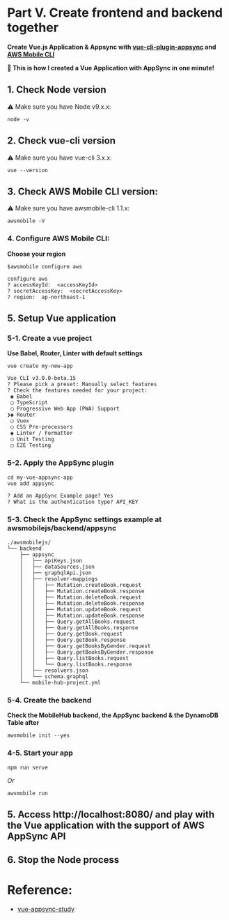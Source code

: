 # Part V. Create frontend and backend together

**Create Vue.js Application & Appsync with [vue-cli-plugin-appsync](https://github.com/komushi/vue-cli-plugin-appsync) and [AWS Mobile CLI](https://aws.github.io/aws-amplify/media/cli_guide)**

**:rocket: This is how I created a Vue Application with AppSync in one minute!**

## 1. Check Node version
:warning: Make sure you have Node v9.x.x:

```
node -v
```

## 2. Check vue-cli version
:warning: Make sure you have vue-cli 3.x.x:

```
vue --version
```

## 3. Check AWS Mobile CLI version:
:warning: Make sure you have awsmobile-cli 1.1.x:

```
awsmobile -V
```

### 4. Configure AWS Mobile CLI:
**Choose your region**

```
$awsmobile configure aws

configure aws
? accessKeyId:  <accessKeyId>
? secretAccessKey:  <secretAccessKey>
? region:  ap-northeast-1
```


## 5. Setup Vue application
### 5-1. Create a vue project
**Use Babel, Router, Linter with default settings**
```
vue create my-new-app

Vue CLI v3.0.0-beta.15
? Please pick a preset: Manually select features
? Check the features needed for your project: 
 ◉ Babel
 ◯ TypeScript
 ◯ Progressive Web App (PWA) Support
❯◉ Router
 ◯ Vuex
 ◯ CSS Pre-processors
 ◉ Linter / Formatter
 ◯ Unit Testing
 ◯ E2E Testing
```

### 5-2. Apply the AppSync plugin
```
cd my-vue-appsync-app
vue add appsync

? Add an AppSync Example page? Yes
? What is the authentication type? API_KEY
```

### 5-3. Check the AppSync settings example at awsmobilejs/backend/appsync
```
./awsmobilejs/
└── backend
    ├── appsync
    │   ├── apiKeys.json
    │   ├── dataSources.json
    │   ├── graphqlApi.json
    │   ├── resolver-mappings
    │   │   ├── Mutation.createBook.request
    │   │   ├── Mutation.createBook.response
    │   │   ├── Mutation.deleteBook.request
    │   │   ├── Mutation.deleteBook.response
    │   │   ├── Mutation.updateBook.request
    │   │   ├── Mutation.updateBook.response
    │   │   ├── Query.getAllBooks.request
    │   │   ├── Query.getAllBooks.response
    │   │   ├── Query.getBook.request
    │   │   ├── Query.getBook.response
    │   │   ├── Query.getBooksByGender.request
    │   │   ├── Query.getBooksByGender.response
    │   │   ├── Query.listBooks.request
    │   │   └── Query.listBooks.response
    │   ├── resolvers.json
    │   └── schema.graphql
    └── mobile-hub-project.yml
```

### 5-4. Create the backend
**Check the MobileHub backend, the AppSync backend & the DynamoDB Table after**
```
awsmobile init --yes
```

### 4-5. Start your app

```
npm run serve
```

*Or*

```
awsmobile run
```

## 5. Access http://localhost:8080/ and play with the Vue application with the support of AWS AppSync API

## 6. Stop the Node process

# Reference: 
* [vue-appsync-study](https://github.com/komushi/vue-appsync-study#option-i-streamlined-approach-by-using-vue-cli-plugin-appsync-and-aws-mobile-cli)